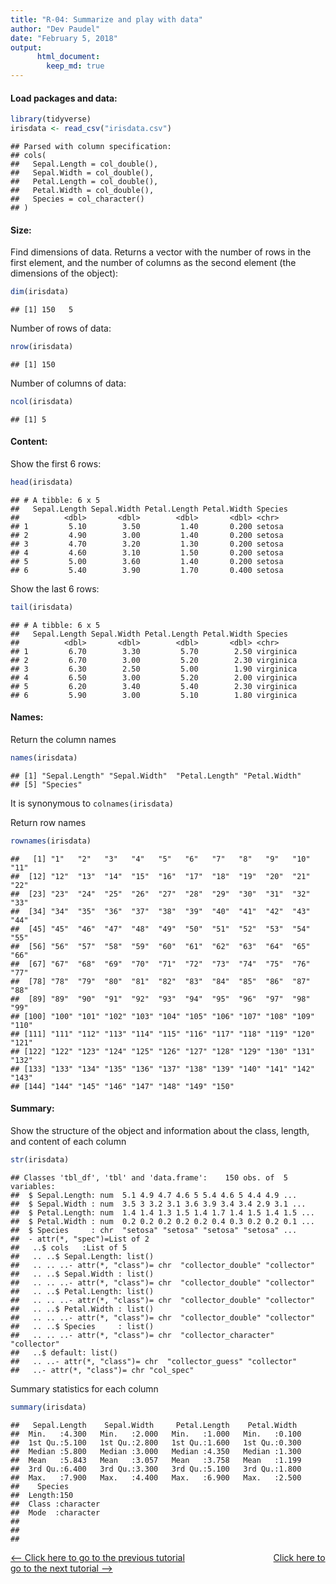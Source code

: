 ```yaml
---
title: "R-04: Summarize and play with data"
author: "Dev Paudel"
date: "February 5, 2018"
output: 
      html_document:
        keep_md: true
---
```




#### Load packages and data:


```r
library(tidyverse)
irisdata <- read_csv("irisdata.csv")
```

```
## Parsed with column specification:
## cols(
##   Sepal.Length = col_double(),
##   Sepal.Width = col_double(),
##   Petal.Length = col_double(),
##   Petal.Width = col_double(),
##   Species = col_character()
## )
```

#### Size:
Find dimensions of data. Returns a vector with the number of rows in the first element, and the number of columns as the second element (the dimensions of the object):
```r
dim(irisdata)
```

```
## [1] 150   5
```
Number of rows of data:

```r
nrow(irisdata)
```

```
## [1] 150
```
Number of columns of data:

```r
ncol(irisdata)
```

```
## [1] 5
```


#### Content:
Show the first 6 rows:

```r
head(irisdata)
```

```
## # A tibble: 6 x 5
##   Sepal.Length Sepal.Width Petal.Length Petal.Width Species
##          <dbl>       <dbl>        <dbl>       <dbl> <chr>  
## 1         5.10        3.50         1.40       0.200 setosa 
## 2         4.90        3.00         1.40       0.200 setosa 
## 3         4.70        3.20         1.30       0.200 setosa 
## 4         4.60        3.10         1.50       0.200 setosa 
## 5         5.00        3.60         1.40       0.200 setosa 
## 6         5.40        3.90         1.70       0.400 setosa
```

Show the last 6 rows:

```r
tail(irisdata)
```

```
## # A tibble: 6 x 5
##   Sepal.Length Sepal.Width Petal.Length Petal.Width Species  
##          <dbl>       <dbl>        <dbl>       <dbl> <chr>    
## 1         6.70        3.30         5.70        2.50 virginica
## 2         6.70        3.00         5.20        2.30 virginica
## 3         6.30        2.50         5.00        1.90 virginica
## 4         6.50        3.00         5.20        2.00 virginica
## 5         6.20        3.40         5.40        2.30 virginica
## 6         5.90        3.00         5.10        1.80 virginica
```

#### Names:
Return the column names

```r
names(irisdata)
```

```
## [1] "Sepal.Length" "Sepal.Width"  "Petal.Length" "Petal.Width" 
## [5] "Species"
```
It is synonymous to ```colnames(irisdata)```

Return row names

```r
rownames(irisdata)
```

```
##   [1] "1"   "2"   "3"   "4"   "5"   "6"   "7"   "8"   "9"   "10"  "11" 
##  [12] "12"  "13"  "14"  "15"  "16"  "17"  "18"  "19"  "20"  "21"  "22" 
##  [23] "23"  "24"  "25"  "26"  "27"  "28"  "29"  "30"  "31"  "32"  "33" 
##  [34] "34"  "35"  "36"  "37"  "38"  "39"  "40"  "41"  "42"  "43"  "44" 
##  [45] "45"  "46"  "47"  "48"  "49"  "50"  "51"  "52"  "53"  "54"  "55" 
##  [56] "56"  "57"  "58"  "59"  "60"  "61"  "62"  "63"  "64"  "65"  "66" 
##  [67] "67"  "68"  "69"  "70"  "71"  "72"  "73"  "74"  "75"  "76"  "77" 
##  [78] "78"  "79"  "80"  "81"  "82"  "83"  "84"  "85"  "86"  "87"  "88" 
##  [89] "89"  "90"  "91"  "92"  "93"  "94"  "95"  "96"  "97"  "98"  "99" 
## [100] "100" "101" "102" "103" "104" "105" "106" "107" "108" "109" "110"
## [111] "111" "112" "113" "114" "115" "116" "117" "118" "119" "120" "121"
## [122] "122" "123" "124" "125" "126" "127" "128" "129" "130" "131" "132"
## [133] "133" "134" "135" "136" "137" "138" "139" "140" "141" "142" "143"
## [144] "144" "145" "146" "147" "148" "149" "150"
```

#### Summary:
Show the structure of the object and information about the class, length, and content of each column

```r
str(irisdata)
```

```
## Classes 'tbl_df', 'tbl' and 'data.frame':	150 obs. of  5 variables:
##  $ Sepal.Length: num  5.1 4.9 4.7 4.6 5 5.4 4.6 5 4.4 4.9 ...
##  $ Sepal.Width : num  3.5 3 3.2 3.1 3.6 3.9 3.4 3.4 2.9 3.1 ...
##  $ Petal.Length: num  1.4 1.4 1.3 1.5 1.4 1.7 1.4 1.5 1.4 1.5 ...
##  $ Petal.Width : num  0.2 0.2 0.2 0.2 0.2 0.4 0.3 0.2 0.2 0.1 ...
##  $ Species     : chr  "setosa" "setosa" "setosa" "setosa" ...
##  - attr(*, "spec")=List of 2
##   ..$ cols   :List of 5
##   .. ..$ Sepal.Length: list()
##   .. .. ..- attr(*, "class")= chr  "collector_double" "collector"
##   .. ..$ Sepal.Width : list()
##   .. .. ..- attr(*, "class")= chr  "collector_double" "collector"
##   .. ..$ Petal.Length: list()
##   .. .. ..- attr(*, "class")= chr  "collector_double" "collector"
##   .. ..$ Petal.Width : list()
##   .. .. ..- attr(*, "class")= chr  "collector_double" "collector"
##   .. ..$ Species     : list()
##   .. .. ..- attr(*, "class")= chr  "collector_character" "collector"
##   ..$ default: list()
##   .. ..- attr(*, "class")= chr  "collector_guess" "collector"
##   ..- attr(*, "class")= chr "col_spec"
```

Summary statistics for each column

```r
summary(irisdata)
```

```
##   Sepal.Length    Sepal.Width     Petal.Length    Petal.Width   
##  Min.   :4.300   Min.   :2.000   Min.   :1.000   Min.   :0.100  
##  1st Qu.:5.100   1st Qu.:2.800   1st Qu.:1.600   1st Qu.:0.300  
##  Median :5.800   Median :3.000   Median :4.350   Median :1.300  
##  Mean   :5.843   Mean   :3.057   Mean   :3.758   Mean   :1.199  
##  3rd Qu.:6.400   3rd Qu.:3.300   3rd Qu.:5.100   3rd Qu.:1.800  
##  Max.   :7.900   Max.   :4.400   Max.   :6.900   Max.   :2.500  
##    Species         
##  Length:150        
##  Class :character  
##  Mode  :character  
##                    
##                    
## 
```


[<-- Click here to go to the previous tutorial](https://rbiology.github.io/2018-02-04-r101-a3/) &nbsp;&nbsp;&nbsp;&nbsp;&nbsp;&nbsp;&nbsp;&nbsp;&nbsp;&nbsp;&nbsp;&nbsp;&nbsp;&nbsp;&nbsp;&nbsp;&nbsp;&nbsp;&nbsp;&nbsp;&nbsp;&nbsp;&nbsp;&nbsp;&nbsp;&nbsp;&nbsp;&nbsp;&nbsp;&nbsp;&nbsp;&nbsp;&nbsp;&nbsp; [Click here to go to the next tutorial -->](https://rbiology.github.io/2018-02-06-r101-a5/)

